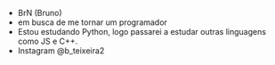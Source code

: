 -  BrN (Bruno)
- em busca de me tornar um programador
- Estou estudando Python, logo passarei a estudar outras linguagens como JS e C++.
- Instagram @b_teixeira2
